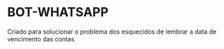 # BOT-WHATSAPP
Criado para solucionar o problema dos esquecidos de lembrar a data de vencimento das contas 
